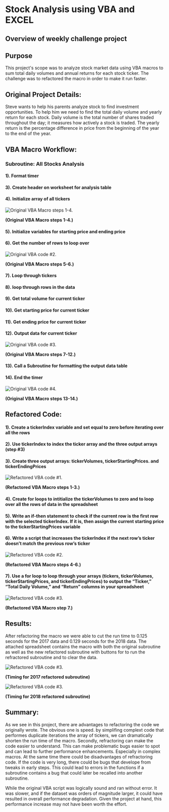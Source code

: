 # Stock Analysis using VBA and EXCEL

## Overview of weekly challenge project

## Purpose

This project's scope was to analyze stock market data using VBA macros to sum total daily volumes and annual returns for each stock ticker. The challenge was to refactored the macro in order to make it run faster. 


## Original Project Details:

Steve wants to help his parents analyze stock to find investment opportunities. To help him we need to find the total daily volume and yearly return for each stock. Daily volume is the total number of shares traded throughout the day; it measures how actively a stock is traded. The yearly return is the percentage difference in price from the beginning of the year to the end of the year. 



## VBA Macro Workflow:
### Subroutine: All Stocks Analysis 
#### 1). Format timer
#### 3). Create header on worksheet for analysis table
#### 4). Initialize array of all tickers


![Original VBA Macro steps 1-4.](https://github.com/ClayMack/Stock-Analysis/blob/master/Resources/Original%20Code%201.png "VBA code.")

__(Original VBA Macro steps 1-4.)__

#### 5). Initialize variables for starting price and ending price
#### 6). Get the number of rows to loop over

![Original VBA code #2.](https://github.com/ClayMack/Stock-Analysis/blob/master/Resources/Original%20Code%202.png "VBA code.")

__(Original VBA Macro steps 5-6.)__


#### 7). Loop through tickers
#### 8). loop through rows in the data
#### 9). Get total volume for current ticker
#### 10). Get starting price for current ticker
#### 11). Get ending price for current ticker
#### 12). Output data for current ticker


![Original VBA code #3.](https://github.com/ClayMack/Stock-Analysis/blob/master/Resources/Original%20Code%203.png "VBA code.")

__(Original VBA Macro steps 7-12.)__


#### 13). Call a Subroutine for formatting the output data table
#### 14). End the timer


![Original VBA code #4.](https://github.com/ClayMack/Stock-Analysis/blob/master/Resources/Original%20Code%204.png "VBA code.")

__(Original VBA Macro steps 13-14.)__





## Refactored Code:

#### 1). Create a tickerIndex variable and set equal to zero before iterating over all the rows
#### 2). Use tickerIndex to index the ticker array and the three output arrays (step #3)
#### 3). Create three output arrays: tickerVolumes, tickerStartingPrices. and tickerEndingPrices

![Refactored VBA code #1.](https://github.com/ClayMack/Stock-Analysis/blob/master/Resources/Refractored%20Code%20%231.png "VBA code.")

__(Refactored VBA Macro steps 1-3.)__


#### 4). Create for loops to intitialize the tickerVolumes to zero and to loop over all the rows of data in the spreadsheet
#### 5). Write an if-then statement to check if the current row is the first row with the selected tickerIndex. If it is, then assign the current starting price to the tickerStartingPrices variable
#### 6). Write a script that increases the tickerIndex if the next row’s ticker doesn’t match the previous row’s ticker

![Refactored VBA code #2.](https://github.com/ClayMack/Stock-Analysis/blob/master/Resources/Refractored%20Code%20%232.png "VBA code.")

__(Refactored VBA Macro steps 4-6.)__


#### 7). Use a for loop to loop through your arrays (tickers, tickerVolumes, tickerStartingPrices, and tickerEndingPrices) to output the “Ticker,” “Total Daily Volume,” and “Return” columns in your spreadsheet


![Refactored VBA code #3.](https://github.com/ClayMack/Stock-Analysis/blob/master/Resources/Refractored%20Code%20%233.png "VBA code.")

__(Refactored VBA Macro step 7.)__




## Results: 

After refactoring the macro we were able to cut the run time to 0.125 seconds for the 2017 data and 0.129 seconds for the 2018 data. The attached spreadsheet contains the macro with both the original subroutine as well as the new refactored subroutine with buttons for to run the refractored subroutine and to clear the data.

![Refactored VBA code #3.](https://github.com/ClayMack/Stock-Analysis/blob/master/Resources/VBA_Challenge_2017.png "VBA code.")

__(Timing for 2017 refactored subroutine)__


![Refactored VBA code #3.](https://github.com/ClayMack/Stock-Analysis/blob/master/Resources/VBA_Challenge_2018.png "VBA code.")

__(Timing for 2018 refactored subroutine)__


## Summary: 

As we see in this project, there are advantages to refactoring the code we originally wrote. The obvious one is speed. by simplifing complext code that performes duplicate iterations the array of tickers, we can dramatically shorten the run time of the macro. Secondly, refractoring can make the code easier to understand. This can make problematic bugs easier to spot and can lead to further performance enhancements. Especially in complex macros. At the same time there could be disadvantages of refractoring code. If the code is very long, there could be bugs that develope from tweaks in early steps. This could lead to errors in the functions if a subroutine contains a bug that could later be recalled into another subroutine.

While the original VBA script was logically sound and ran without error. It was slower, and if the dataset was orders of magnitude larger, it could have resulted in overall performance degradation. Given the project at hand, this performance increase may not have been worth the effort. 

















